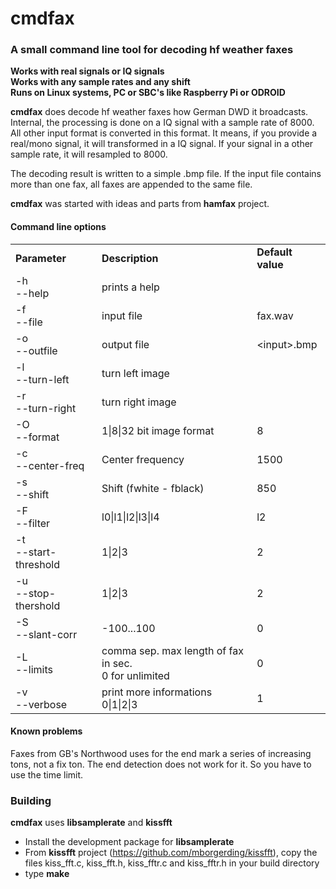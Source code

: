# cmdfax

<h3>A small command line tool for decoding hf weather faxes</h3>

**Works with real signals or IQ signals**<br>
**Works with any sample rates and any shift**<br>
**Runs on Linux systems, PC or SBC's like Raspberry Pi or ODROID**

**cmdfax** does decode hf weather faxes how German DWD it broadcasts.<br>
Internal, the processing is done on a IQ signal with a sample rate of 8000. All other input format is converted in this format. It means, if you provide a real/mono signal, it will transformed in a IQ signal. If your signal in a other sample rate, it will resampled to 8000.

The decoding result is written to a simple .bmp file. If the input file contains more than one fax, all faxes are appended to the same file.

**cmdfax** was started with ideas and parts from **hamfax** project. 

#### Command line options

<table>
<tr><td><b>Parameter</b></td><td><b>Description</b></td><td><b>Default value</b></td></tr>
<tr><td>-h<br>--help</td><td>prints a help</td><td></td></tr>
<tr><td>-f<br>--file</td><td>input file</td><td>fax.wav</td></tr>
<tr><td>-o<br>--outfile</td><td>output file</td><td>&lt;input&gt;.bmp</td></tr>
<tr><td>-l<br>--turn-left</td><td>turn left image</td><td>
<tr><td>-r<br>--turn-right</td><td>turn right image</td><td>
<tr><td>-O<br>--format</td><td>1|8|32 bit image format</td><td>8</td></tr>
<tr><td>-c<br>--center-freq</td><td>Center frequency</td><td>1500</td></tr>
<tr><td>-s<br>--shift</td><td>Shift (fwhite - fblack)</td><td>850</td></tr>
<tr><td>-F<br>--filter</td><td>l0|l1|l2|l3|l4</td><td>l2</td></tr>
<tr><td>-t<br>--start-threshold</td><td>1|2|3</td><td>2</td></tr>
<tr><td>-u<br>--stop-thershold</td><td>1|2|3</td><td>2</td></tr>
<tr><td>-S<br>--slant-corr</td><td>-100...100</td><td>0</td></tr>
<tr><td>-L<br>--limits</td><td>comma sep. max length of fax in sec.<br>0 for unlimited</td><td>0</td></tr>
<tr><td>-v<br>--verbose</td><td>print more informations 0|1|2|3</td><td>1</td></tr>
</table>

#### Known problems

Faxes from GB's Northwood uses for the end mark a series of increasing tons, not a fix ton. The end detection does not work for it. So you have to use the time limit.


### Building

**cmdfax** uses **libsamplerate** and **kissfft**
* Install the development package for **libsamplerate**
* From **kissfft** project (https://github.com/mborgerding/kissfft), copy the files kiss_fft.c, kiss_fft.h, kiss_fftr.c and kiss_fftr.h in your build directory
* type **make**

